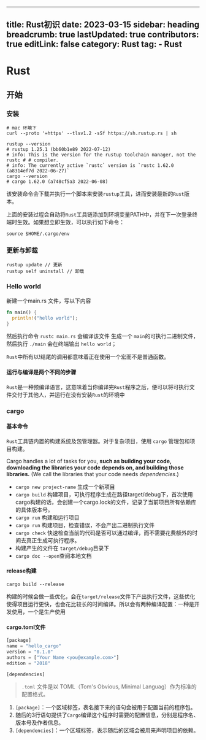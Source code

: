 -----
  title: Rust初识
  date: 2023-03-15
  sidebar: heading
  breadcrumb: true
  lastUpdated: true
  contributors: true
  editLink: false
  category: Rust
  tag:
    - Rust
---

# Rust

## 开始

### 安装

```shell
# mac 环境下
curl --proto '=https' --tlsv1.2 -sSf https://sh.rustup.rs | sh

rustup --version
# rustup 1.25.1 (bb60b1e89 2022-07-12)
# info: This is the version for the rustup toolchain manager, not the rustc # # compiler.
# info: The currently active `rustc` version is `rustc 1.62.0 (a8314ef7d 2022-06-27)`
cargo --version
# cargo 1.62.0 (a748cf5a3 2022-06-08)
```

该安装命令会下载并执行一个脚本来安装`rustup`工具，进而安装最新的`Rust`版本。

上面的安装过程会自动将`Rust`工具链添加到环境变量PATH中，并在下一次登录终端时生效。如果想立即生效，可以执行如下命令：

```shell
source $HOME/.cargo/env
```

### 更新与卸载

```shell
rustup update // 更新
rustup self uninstall // 卸载
```



### Hello world

新建一个main.rs 文件，写以下内容

```rust
fn main() {
  println!("hello world");
}
```

然后执行命令 `rustc main.rs` 会编译该文件 生成一个 `main`的可执行二进制文件，然后执行 `./main` 会在终端输出 `hello world`；

`Rust`中所有以!结尾的调用都意味着正在使用一个宏而不是普通函数。

#### 运行与编译是两个不同的步骤

`Rust`是一种预编译语言，这意味着当你编译完`Rust`程序之后，便可以将可执行文件交付于其他人，并运行在没有安装`Rust`的环境中

### cargo

#### 基本命令

`Rust`工具链内置的构建系统及包管理器。对于复杂项目，使用 `cargo` 管理包和项目构建。

Cargo handles a lot of tasks for you, **such as building your code, downloading the libraries your code depends on, and building those libraries.** (We call the libraries that your code needs *dependencies*.)

- `cargo new project-name` 生成一个新项目
- `cargo build` 构建项目，可执行程序生成在路径target/debug下，首次使用cargo构建的话，会创建一个cargo.lock的文件，记录了当前项目所有依赖库的具体版本号。
- `cargo run` 构建和运行项目
- `cargo run` 构建项目，检查错误，不会产出二进制执行文件
- `cargo check` 快速检查当前的代码是否可以通过编译，而不需要花费额外的时间去真正生成可执行程序。
- 构建产生的文件在 `target/debug`目录下
- `cargo doc --open`查阅本地文档

#### release构建

`cargo build --release` 

构建的时候会做一些优化，会在`target/release`文件下产出执行文件，这些优化使得项目运行更快，也会花比较长的时间编译。所以会有两种编译配置：一种是开发使用，一个是生产使用       

#### cargo.toml文件

```rust
[package]
name = "hello_cargo"
version = "0.1.0"
authors = ["Your Name <you@example.com>"]
edition = "2018"

[dependencies]
```

>`.toml` 文件是以 TOML（Tom's Obvious, Minimal Languag）作为标准的配置格式。

1. `[package]`：一个区域标签，表名接下来的语句会被用于配置当前的程序包。
2. 随后的3行语句提供了`Cargo`编译这个程序时需要的配置信息，分别是程序名、版本号及作者信息。
3. `[dependencies]`：一个区域标签，表示随后的区域会被用来声明项目的依赖。



